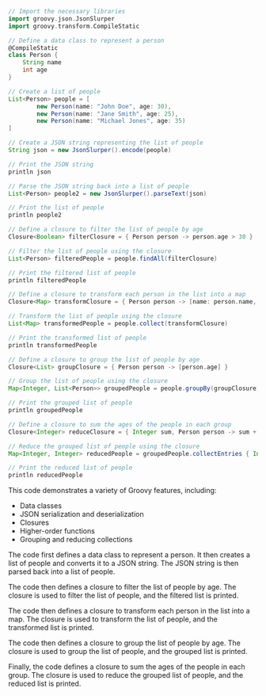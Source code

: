 ```groovy
// Import the necessary libraries
import groovy.json.JsonSlurper
import groovy.transform.CompileStatic

// Define a data class to represent a person
@CompileStatic
class Person {
    String name
    int age
}

// Create a list of people
List<Person> people = [
        new Person(name: "John Doe", age: 30),
        new Person(name: "Jane Smith", age: 25),
        new Person(name: "Michael Jones", age: 35)
]

// Create a JSON string representing the list of people
String json = new JsonSlurper().encode(people)

// Print the JSON string
println json

// Parse the JSON string back into a list of people
List<Person> people2 = new JsonSlurper().parseText(json)

// Print the list of people
println people2

// Define a closure to filter the list of people by age
Closure<Boolean> filterClosure = { Person person -> person.age > 30 }

// Filter the list of people using the closure
List<Person> filteredPeople = people.findAll(filterClosure)

// Print the filtered list of people
println filteredPeople

// Define a closure to transform each person in the list into a map
Closure<Map> transformClosure = { Person person -> [name: person.name, age: person.age] }

// Transform the list of people using the closure
List<Map> transformedPeople = people.collect(transformClosure)

// Print the transformed list of people
println transformedPeople

// Define a closure to group the list of people by age
Closure<List> groupClosure = { Person person -> [person.age] }

// Group the list of people using the closure
Map<Integer, List<Person>> groupedPeople = people.groupBy(groupClosure)

// Print the grouped list of people
println groupedPeople

// Define a closure to sum the ages of the people in each group
Closure<Integer> reduceClosure = { Integer sum, Person person -> sum + person.age }

// Reduce the grouped list of people using the closure
Map<Integer, Integer> reducedPeople = groupedPeople.collectEntries { Integer age, List<Person> people -> [age: age, sum: people.sum(reduceClosure)] }

// Print the reduced list of people
println reducedPeople
```

This code demonstrates a variety of Groovy features, including:

* Data classes
* JSON serialization and deserialization
* Closures
* Higher-order functions
* Grouping and reducing collections

The code first defines a data class to represent a person. It then creates a list of people and converts it to a JSON string. The JSON string is then parsed back into a list of people.

The code then defines a closure to filter the list of people by age. The closure is used to filter the list of people, and the filtered list is printed.

The code then defines a closure to transform each person in the list into a map. The closure is used to transform the list of people, and the transformed list is printed.

The code then defines a closure to group the list of people by age. The closure is used to group the list of people, and the grouped list is printed.

Finally, the code defines a closure to sum the ages of the people in each group. The closure is used to reduce the grouped list of people, and the reduced list is printed.